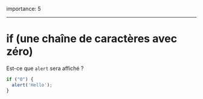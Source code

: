importance: 5

---

# if (une chaîne de caractères avec zéro)

Est-ce que `alert` sera affiché ?

```js
if ("0") {
  alert('Hello');
}
```

